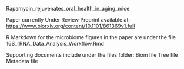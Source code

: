 Rapamycin_rejuvenates_oral_health_in_aging_mice

Paper currently Under Review
Preprint available at: https://www.biorxiv.org/content/10.1101/861369v1.full

R Markdown for the microbiome figures in the paper are under the file 
16S_rRNA_Data_Analysis_Workflow.Rmd

Supporting documents include under the files folder:
Biom file
Tree file 
Metadata file



